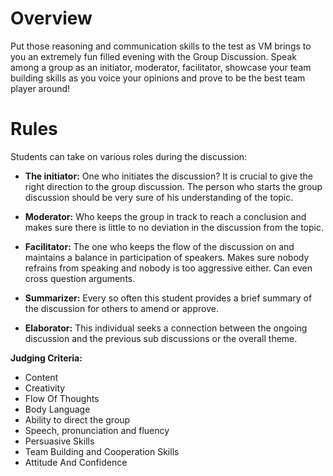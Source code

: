 <!-- TITLE: Group Discussion -->
<!-- SUBTITLE: If you can't add to the discussion,don't subtract by talking. -->

# Overview
Put those reasoning and communication skills to the test as VM brings to you an extremely fun filled evening with the Group Discussion.
Speak among a group as an initiator, moderator, facilitator, showcase your team building skills as you voice your opinions and prove to be the best team player around!

# Rules 
Students can take on various roles during the discussion:

- **The initiator:** One who initiates the discussion? It is crucial to give the right direction to the group discussion. The person who starts the group discussion should be very sure of his understanding of the topic.

-  **Moderator:** Who keeps the group in track to reach a conclusion and makes sure there is little to no deviation in the discussion from the topic.

- **Facilitator:** The one who keeps the flow of the discussion on and maintains a balance in participation of speakers. Makes sure nobody refrains from speaking and nobody is too aggressive either. Can even cross question arguments.

- **Summarizer:** Every so often this student provides a brief summary of the discussion for others to amend or approve.

- **Elaborator:** This individual seeks a connection between the ongoing discussion and the previous sub discussions or the overall theme.

**Judging Criteria:**

- Content
- Creativity
- Flow Of Thoughts
- Body Language
- Ability to direct the group
- Speech, pronunciation and fluency
- Persuasive Skills
- Team Building and Cooperation Skills
- Attitude And Confidence





